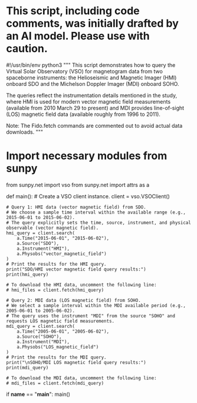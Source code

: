 # This script, including code comments, was initially drafted by an AI model. Please use with caution.

#!/usr/bin/env python3
"""
This script demonstrates how to query the Virtual Solar Observatory (VSO) for magnetogram data 
from two spaceborne instruments: the Helioseismic and Magnetic Imager (HMI) onboard SDO and 
the Michelson Doppler Imager (MDI) onboard SOHO. 

The queries reflect the instrumentation details mentioned in the study, where HMI is used 
for modern vector magnetic field measurements (available from 2010 March 29 to present) and 
MDI provides line-of-sight (LOS) magnetic field data (available roughly from 1996 to 2011).

Note: The Fido.fetch commands are commented out to avoid actual data downloads.
"""

# Import necessary modules from sunpy
from sunpy.net import vso
from sunpy.net import attrs as a

def main():
    # Create a VSO client instance.
    client = vso.VSOClient()

    # Query 1: HMI data (vector magnetic field) from SDO.
    # We choose a sample time interval within the available range (e.g., 2015-06-01 to 2015-06-02).
    # The query explicitly sets the time, source, instrument, and physical observable (vector magnetic field).
    hmi_query = client.search(
        a.Time("2015-06-01", "2015-06-02"),
        a.Source("SDO"),
        a.Instrument("HMI"),
        a.Physobs("vector_magnetic_field")
    )
    # Print the results for the HMI query.
    print("SDO/HMI vector magnetic field query results:")
    print(hmi_query)

    # To download the HMI data, uncomment the following line:
    # hmi_files = client.fetch(hmi_query)

    # Query 2: MDI data (LOS magnetic field) from SOHO.
    # We select a sample interval within the MDI available period (e.g., 2005-06-01 to 2005-06-02).
    # The query uses the instrument "MDI" from the source "SOHO" and requests LOS magnetic field measurements.
    mdi_query = client.search(
        a.Time("2005-06-01", "2005-06-02"),
        a.Source("SOHO"),
        a.Instrument("MDI"),
        a.Physobs("LOS_magnetic_field")
    )
    # Print the results for the MDI query.
    print("\nSOHO/MDI LOS magnetic field query results:")
    print(mdi_query)

    # To download the MDI data, uncomment the following line:
    # mdi_files = client.fetch(mdi_query)

if __name__ == "__main__":
    main()
